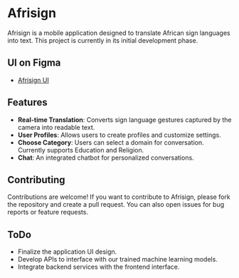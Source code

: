 # Afrisign

Afrisign is a mobile application designed to translate African sign languages into text. This project is currently in its initial development phase.

## UI on Figma
- [Afrisign UI](https://www.figma.com/design/w1ryToZydLGtR72JpKlKrT/Deaf-Assistant?node-id=0-1&t=513RXfItUenXxl41-1)

## Features
- **Real-time Translation**: Converts sign language gestures captured by the camera into readable text.
- **User Profiles**: Allows users to create profiles and customize settings.
- **Choose Category**: Users can select a domain for conversation. Currently supports Education and Religion.
- **Chat**: An integrated chatbot for personalized conversations.


## Contributing
Contributions are welcome! If you want to contribute to Afrisign, please fork the repository and create a pull request. You can also open issues for bug reports or feature requests.

## ToDo
- Finalize the application UI design.
- Develop APIs to interface with our trained machine learning models.
- Integrate backend services with the frontend interface.
